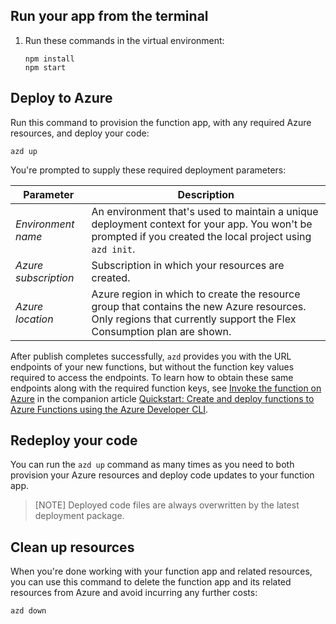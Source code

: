 ## Run your app from the terminal

1. Run these commands in the virtual environment:

    ```shell
    npm install
    npm start
    ```

## Deploy to Azure

Run this command to provision the function app, with any required Azure resources, and deploy your code:

```shell
azd up
```

You're prompted to supply these required deployment parameters:

| Parameter            | Description                                                                                                                                                        |
|----------------------|--------------------------------------------------------------------------------------------------------------------------------------------------------------------|
| _Environment name_   | An environment that's used to maintain a unique deployment context for your app. You won't be prompted if you created the local project using `azd init`.          |
| _Azure subscription_ | Subscription in which your resources are created.                                                                                                                  |
| _Azure location_     | Azure region in which to create the resource group that contains the new Azure resources. Only regions that currently support the Flex Consumption plan are shown. |

After publish completes successfully, `azd` provides you with the URL endpoints of your new functions, but without the function key values required to access the endpoints. To learn how to obtain these same endpoints along with the required function keys, see [Invoke the function on Azure](https://learn.microsoft.com/azure/azure-functions/create-first-function-azure-developer-cli?pivots=programming-language-typescript#invoke-the-function-on-azure) in the companion article [Quickstart: Create and deploy functions to Azure Functions using the Azure Developer CLI](https://learn.microsoft.com/azure/azure-functions/create-first-function-azure-developer-cli?pivots=programming-language-typescript).

## Redeploy your code

You can run the `azd up` command as many times as you need to both provision your Azure resources and deploy code updates to your function app.

>[NOTE]
>Deployed code files are always overwritten by the latest deployment package.

## Clean up resources

When you're done working with your function app and related resources, you can use this command to delete the function app and its related resources from Azure and avoid incurring any further costs:

```shell
azd down
```
